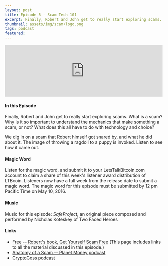 ```yaml
---
layout: post
title: Episode 5 - Scam Tech 101
excerpt: Finally, Robert and John get to really start exploring scams. What is a scam? Why is it so important to understand the mechanics that make something a scam, or not? What does this all have to do with technology and choice?
thumbnail: assets/img/scam+logo.png
tags: podcast
featured:
---
```


<iframe width="100%" height="166" scrolling="no" frameborder="no" src="https://w.soundcloud.com/player/?url=https%3A//api.soundcloud.com/tracks/261858439&amp;color=ff5500&amp;auto_play=false&amp;hide_related=false&amp;show_comments=true&amp;show_user=true&amp;show_reposts=false"></iframe>


#### In this Episode

Finally, Robert and John get to really start exploring scams. What is a scam? Why is it so important to understand the mechanics that make something a scam, or not? What does this all have to do with technology and choice?

We dig in on a scam that Robert himself got snared by, and what he did about it. The image of throwing a ragdoll to a puppy is invoked. Listen to see how it came out.


#### Magic Word

Listen for the magic word, and submit it to your LetsTalkBitcoin.com account to claim a share of this week's  listener award distribution of LTBcoin. Listeners now have a full week from the release date to submit a magic word. The magic word for this episode must be submitted by 12 pm Pacific Time on May 10, 2016.


#### Music

Music for this episode: *SafeProject,* an original piece composed and performed by Nicholas Koteskey of Two Faced Heroes


#### Links

* [Free -- Robert's book, Get Yourself Scam Free](http://livesensical.com/scamfree//) (This page includes links to all the material discussed in this episode.)
* [Anatomy of a Scam -- Planet Money podcast](http://www.npr.org/sections/money/2016/01/29/464859624/episode-680-anatomy-of-a-scam)
* [CryptoGoss podcast](https://soundcloud.com/cryptogoss)
